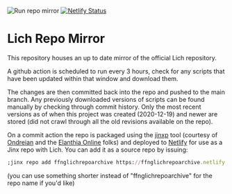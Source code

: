 ![Run repo mirror](https://github.com/FarFigNewGut/lich_repo_mirror/workflows/Run%20repo%20mirror/badge.svg) [![Netlify Status](https://api.netlify.com/api/v1/badges/98693ac5-9e69-4477-ae92-664a09922f8c/deploy-status)](https://app.netlify.com/sites/ffnglichrepoarchive/deploys)

# Lich Repo Mirror

This repository houses an up to date mirror of the official Lich repository.

A github action is scheduled to run every 3 hours, check for any scripts that have been updated within that window and download them.

The changes are then committed back into the repo and pushed to the main branch. Any previously downloaded versions of scripts can be found manually by checking through commit history. Only the most recent versions as of when this project was created (2020-12-19) and newer are stored (did not crawl through all the old revisions available on the repo).

On a commit action the repo is packaged using the [jinxp](https://github.com/elanthia-online/jinxp) tool (courtesy of [Ondreian](https://github.com/ondreian) and the [Elanthia Online](https://github.com/elanthia-online/) folks) and deployed to [Netlify](https://www.netlify.com/) for use as a Jinx repo with Lich. You can add it as a source repo by issuing:

```ruby
;jinx repo add ffnglichrepoarchive https://ffnglichrepoarchive.netlify.app
```
(you can use something shorter instead of "ffnglichrepoarchive" for the repo name if you'd like)
